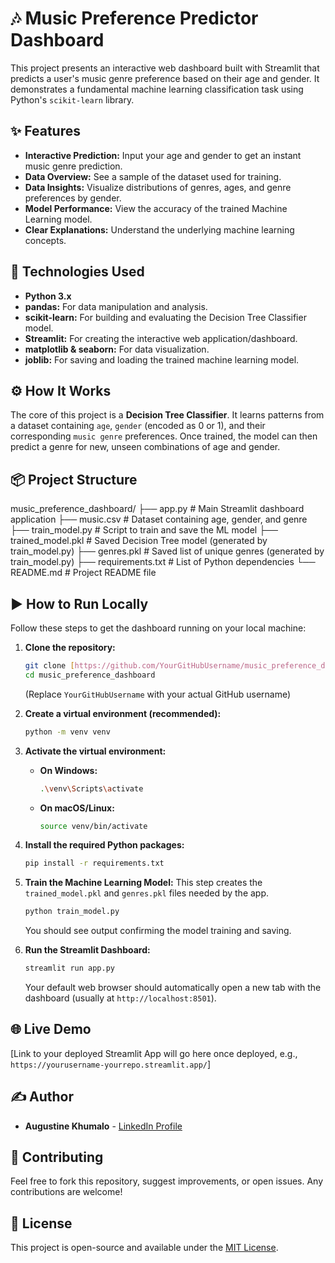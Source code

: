 # 🎶 Music Preference Predictor Dashboard

This project presents an interactive web dashboard built with Streamlit that predicts a user's music genre preference based on their age and gender. It demonstrates a fundamental machine learning classification task using Python's `scikit-learn` library.

## ✨ Features

-   **Interactive Prediction:** Input your age and gender to get an instant music genre prediction.
-   **Data Overview:** See a sample of the dataset used for training.
-   **Data Insights:** Visualize distributions of genres, ages, and genre preferences by gender.
-   **Model Performance:** View the accuracy of the trained Machine Learning model.
-   **Clear Explanations:** Understand the underlying machine learning concepts.

## 🚀 Technologies Used

* **Python 3.x**
* **pandas:** For data manipulation and analysis.
* **scikit-learn:** For building and evaluating the Decision Tree Classifier model.
* **Streamlit:** For creating the interactive web application/dashboard.
* **matplotlib & seaborn:** For data visualization.
* **joblib:** For saving and loading the trained machine learning model.

## ⚙️ How It Works

The core of this project is a **Decision Tree Classifier**. It learns patterns from a dataset containing `age`, `gender` (encoded as 0 or 1), and their corresponding `music genre` preferences. Once trained, the model can then predict a genre for new, unseen combinations of age and gender.

## 📦 Project Structure


music_preference_dashboard/
├── app.py                  # Main Streamlit dashboard application
├── music.csv               # Dataset containing age, gender, and genre
├── train_model.py          # Script to train and save the ML model
├── trained_model.pkl       # Saved Decision Tree model (generated by train_model.py)
├── genres.pkl              # Saved list of unique genres (generated by train_model.py)
├── requirements.txt        # List of Python dependencies
└── README.md               # Project README file


## ▶️ How to Run Locally

Follow these steps to get the dashboard running on your local machine:

1.  **Clone the repository:**
    ```bash
    git clone [https://github.com/YourGitHubUsername/music_preference_dashboard.git](https://github.com/YourGitHubUsername/music_preference_dashboard.git)
    cd music_preference_dashboard
    ```
    (Replace `YourGitHubUsername` with your actual GitHub username)

2.  **Create a virtual environment (recommended):**
    ```bash
    python -m venv venv
    ```

3.  **Activate the virtual environment:**
    * **On Windows:**
        ```bash
        .\venv\Scripts\activate
        ```
    * **On macOS/Linux:**
        ```bash
        source venv/bin/activate
        ```

4.  **Install the required Python packages:**
    ```bash
    pip install -r requirements.txt
    ```

5.  **Train the Machine Learning Model:**
    This step creates the `trained_model.pkl` and `genres.pkl` files needed by the app.
    ```bash
    python train_model.py
    ```
    You should see output confirming the model training and saving.

6.  **Run the Streamlit Dashboard:**
    ```bash
    streamlit run app.py
    ```
    Your default web browser should automatically open a new tab with the dashboard (usually at `http://localhost:8501`).

## 🌐 Live Demo

[Link to your deployed Streamlit App will go here once deployed, e.g., `https://yourusername-yourrepo.streamlit.app/`]

## ✍️ Author

* **Augustine Khumalo** - [LinkedIn Profile](https://www.linkedin.com/in/augustine-khumalo)
    

## 🤝 Contributing

Feel free to fork this repository, suggest improvements, or open issues. Any contributions are welcome!

## 📄 License

This project is open-source and available under the [MIT License](LICENSE).
